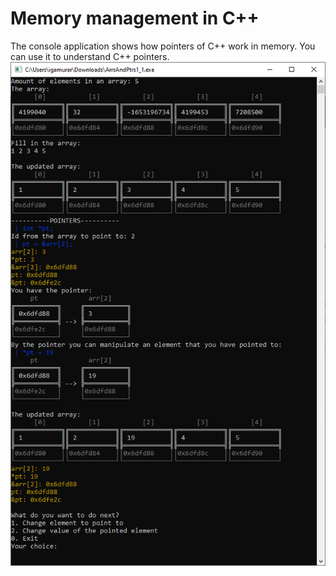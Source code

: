 # Memory management in C++
The console application shows how pointers of C++ work in memory. You can use it to understand C++ pointers.
<img src="https://raw.githubusercontent.com/Gamurar/docs/master/cplusplus-console.PNG" width="600">
